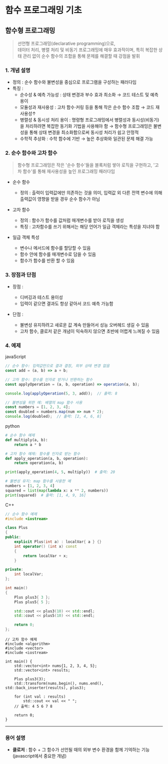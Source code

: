 # 함수 프로그래밍 기초

## 함수형 프로그래밍 

> 선언형 프로그래밍(declarative programming)으로,  
> 데이터 처리, 병렬 처리 및 비동기 프로그래밍에 매우 효과적이며, 특히 복잡한 상태 관리 없이 순수 함수의 조합을 통해 문제를 해결할 때 강점을 발휘

### 1. 개념 설명

- 정의 : 순수 함수와 불변성을 중심으로 프로그램을 구성하는 패러다임
- 특징 : 
  - 순수성 & 예측 가능성 : 상태 변경과 부수 효과 최소화 → 코드 테스트 및 예측 용이 
  - 모듈성과 재사용성 : 고차 함수·커링 등을 통해 작은 순수 함수 조합 → 코드 재사용성↑ 
  - 병렬성 & 동시성 처리 용이 : 명령형 프로그래밍에서 병렬성과 동시성(비동기)을 처리하려면 복잡한 동기화 기법을 사용해야 함 → 함수형 프로그래밍은 불변성을 통해 상태 변경을 최소화함으로써 동시성 처리가 쉽고 안정적
  - 수학적 추상화 : 수학 함수에 기반 → 높은 추상화와 일관된 문제 해결 가능

### 2. 순수 함수와 고차 함수

> 함수형 프로그래밍은 작은 '순수 함수'들을 블록처럼 쌓아 로직을 구현하고, '고차 함수'를 통해 재사용성을 높인 프로그래밍 패러다임

- 순수 함수 
  - 정의 : 출력이 입력값에만 의존하는 것을 의미, 입력값 외 다른 전역 변수에 의해 출력값이 영향을 받을 경우 순수 함수가 아님

- 고차 함수
  - 정의 : 함수가 함수를 값처럼 매개변수를 받아 로직을 생성
  - 특징 : 고차함수를 쓰기 위해서는 해당 언어가 일급 객체라는 특성을 지녀야 함

- 일급 객체 특성
  - 변수나 메서드에 함수를 할당할 수 있음
  - 함수 안에 함수를 매개변수로 담을 수 있음
  - 함수가 함수를 반환 할 수 있음

### 3. 장점과 단점

- 장점 : 
  - 디버깅과 테스트 용이성
  - 입력이 같으면 결과도 항상 같아서 코드 예측 가능함
  
- 단점 : 
  - 불변성 유지하려고 새로운 값 계속 만들어서 성능 오버헤드 생길 수 있음
  - 고차 함수, 클로저 같은 개념이 익숙하지 않으면 초반에 어렵게 느껴질 수 있음

### 4. 예제
javaScript
```javaScript
// 순수 함수: 입력값만으로 결과 결정, 외부 상태 변경 없음
const add = (a, b) => a + b;

// 고차 함수: 함수를 인자로 받거나 반환하는 함수
const applyOperation = (a, b, operation) => operation(a, b);

console.log(applyOperation(5, 3, add));  // 출력: 8

// 불변성을 위한 예: 배열의 map 함수 사용
const numbers = [1, 2, 3, 4];
const doubled = numbers.map(num => num * 2);
console.log(doubled);  // 출력: [2, 4, 6, 8]

```

python
```python
# 순수 함수 예제
def multiply(a, b):
    return a * b

# 고차 함수 예제: 함수를 인자로 받는 함수
def apply_operation(a, b, operation):
    return operation(a, b)

print(apply_operation(4, 5, multiply))  # 출력: 20

# 불변성 유지: map 함수를 사용한 예
numbers = [1, 2, 3, 4]
squared = list(map(lambda x: x ** 2, numbers))
print(squared)  # 출력: [1, 4, 9, 16]
```

C++
```c++
// 순수 함수 예제
#include <iostream>

class Plus
{
public:
	explicit Plus(int a) : localVar{ a } {}
	int operator() (int x) const
	{
		return localVar + x;
	}

private:
	int localVar;
};

int main()
{
	Plus plus3{ 3 };
	Plus plus5{ 5 };

	std::cout << plus3(10) << std::endl;
	std::cout << plus5(10) << std::endl;

	return 0;
};
```
```
// 고차 함수 예제
#include <algorithm>
#include <vector>
#include <iostream>

int main() {
	std::vector<int> nums{1, 2, 3, 4, 5};
	std::vector<int> results;

	Plus plus3(3);
	std::transform(nums.begin(), nums.end(), std::back_inserter(results), plus3);

	for (int val : results)
		std::cout << val << " ";
	// 출력: 4 5 6 7 8

	return 0;
}
```
---
### 용어 설명
- **클로저** : 함수 + 그 함수가 선언될 때의 외부 변수 환경을 함께 기억하는 기능(javascript에서 중요한 개념)